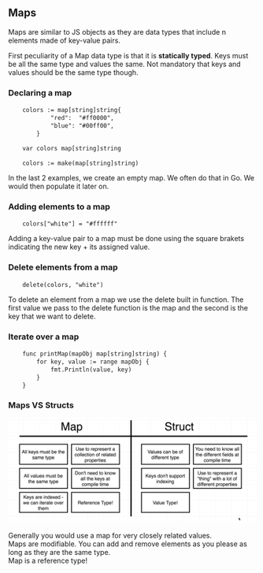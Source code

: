 ## Maps

Maps are similar to JS objects as they are data types that include n elements made of key-value pairs.<br>

First peculiarity of a Map data type is that it is **statically typed**. Keys must be all the same type and values the same. Not mandatory that keys and values should be the same type though. <br>

### Declaring a map

```
    colors := map[string]string{
            "red":  "#ff0000",
            "blue": "#00ff00",
        }
```

```
    var colors map[string]string
```

```
    colors := make(map[string]string)
```

In the last 2 examples, we create an empty map. We often do that in Go. We would then populate it later on.

### Adding elements to a map

```
    colors["white"] = "#ffffff"
```

Adding a key-value pair to a map must be done using the square brakets indicating the new key + its assigned value.

### Delete elements from a map

```
    delete(colors, "white")
```

To delete an element from a map we use the delete built in function. The first value we pass to the delete function is the map and the second is the key that we want to delete.

### Iterate over a map

```
    func printMap(mapObj map[string]string) {
        for key, value := range mapObj {
            fmt.Println(value, key)
        }
    }
```

### Maps VS Structs

<div style="text-align:center"><img src="./mapsVSstructs.png" /></div>

Generally you would use a map for very closely related values. <br>
Maps are modifiable. You can add and remove elements as you please as long as they are the same type. <br>
Map is a reference type!
